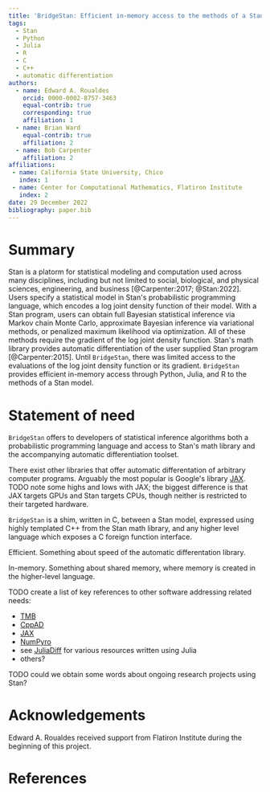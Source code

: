```yaml
---
title: 'BridgeStan: Efficient in-memory access to the methods of a Stan model'
tags:
  - Stan
  - Python
  - Julia
  - R
  - C
  - C++
  - automatic differentiation
authors:
  - name: Edward A. Roualdes
    orcid: 0000-0002-8757-3463
    equal-contrib: true
    corresponding: true
    affiliation: 1
  - name: Brian Ward
    equal-contrib: true
    affiliation: 2
  - name: Bob Carpenter
    affiliation: 2
affiliations:
 - name: California State University, Chico
   index: 1
 - name: Center for Computational Mathematics, Flatiron Institute
   index: 2
date: 29 December 2022
bibliography: paper.bib
---
```


# Summary

Stan is a platorm for statistical modeling and computation used across many
disciplines, including but not limited to social, biological, and physical
sciences, engineering, and business [@Carpenter:2017; @Stan:2022].  Users
specify a statistical model in Stan's probabilistic programming language, which
encodes a log joint density function of their model.  With a Stan program, users
can obtain full Bayesian statistical inference via Markov chain Monte Carlo,
approximate Bayesian inference via variational methods, or penalized maximum
likelihood via optimization.  All of these methods require the gradient of the
log joint density function.  Stan's math library provides automatic
differentiation of the user supplied Stan program [@Carpenter:2015].  Until
`BridgeStan`, there was limited access to the evaluations of the log joint
density function or its gradient.  `BridgeStan` provides efficient in-memory
access through Python, Julia, and R to the methods of a Stan model.

# Statement of need

`BridgeStan` offers to developers of statistical inference algorithms both a
probabilistic programming language and access to Stan's math library and the
accompanying automatic differentiation toolset.

There exist other libraries that offer automatic differentation of arbitrary
computer programs.  Arguably the most popular is Google's library
[JAX](https://github.com/google/jax).  TODO note some highs and lows with JAX;
the biggest difference is that JAX targets GPUs and Stan targets CPUs, though
neither is restricted to their targeted hardware.

`BridgeStan` is a shim, written in C, between a Stan model, expressed using highly
templated C++ from the Stan math library, and any higher level language which
exposes a C foreign function interface.

Efficient. Something about speed of the automatic differentation library.

In-memory. Something about shared memory, where memory is created in the
higher-level language.


TODO create a list of key references to other software addressing related
needs:
* [TMB](https://cran.r-project.org/web/packages/TMB/index.html)
* [CppAD](https://coin-or.github.io/CppAD/html/CppAD.html)
* [JAX](https://github.com/google/jax)
* [NumPyro](https://num.pyro.ai/en/stable/)
* see [JuliaDiff](https://juliadiff.org/) for various resources written using Julia
* others?

TODO could we obtain some words about ongoing research projects using Stan?

# Acknowledgements

Edward A. Roualdes received support from Flatiron Institute during the beginning
of this project.

# References
